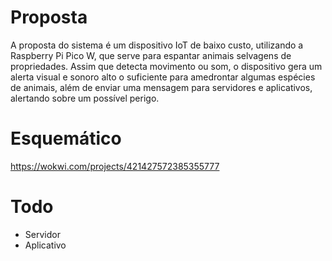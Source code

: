 # Proposta

A proposta do sistema é um dispositivo IoT de baixo custo, utilizando a Raspberry Pi Pico W, que serve para espantar animais selvagens de propriedades. Assim que detecta movimento ou som, o dispositivo gera um alerta visual e sonoro alto o suficiente para amedrontar algumas espécies de animais, além de enviar uma mensagem para servidores e aplicativos, alertando sobre um possível perigo.

# Esquemático

https://wokwi.com/projects/421427572385355777

# Todo

- Servidor
- Aplicativo
